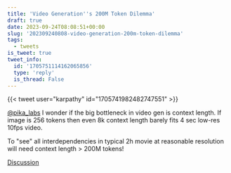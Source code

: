 ```yaml
---
title: 'Video Generation''s 200M Token Dilemma'
draft: true
date: 2023-09-24T08:08:51+00:00
slug: '202309240808-video-generation-200m-token-dilemma'
tags:
  - tweets
is_tweet: true
tweet_info:
  id: '1705751114162065856'
  type: 'reply'
  is_thread: False
---
```




{{< tweet user="karpathy" id="1705741982482747551" >}}

[@pika_labs](https://x.com/pika_labs) I wonder if the big bottleneck in video gen is context length. If image is 256 tokens then even 8k context length barely fits 4 sec low-res 10fps video.

To "see" all interdependencies in typical 2h movie at reasonable resolution will need context length &gt; 200M tokens!

[Discussion](https://x.com/sytelus/status/1705751114162065856)
